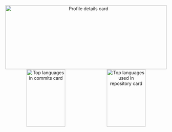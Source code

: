 <div align="center"> 
  <img alt="Profile details card" height="200px" width="100%" src="https://github-profile-summary-cards.vercel.app/api/cards/profile-details?username=Ishige99&theme=github_dark" />
  <img alt="Top languages in commits card" height="180px" width="49%" src="http://github-profile-summary-cards.vercel.app/api/cards/most-commit-language?username=Ishige99&theme=github_dark" />
  <img alt="Top languages used in repository card" height="180px" width="49%" src="http://github-profile-summary-cards.vercel.app/api/cards/repos-per-language?username=Ishige99&theme=github_dark" />
</div>
